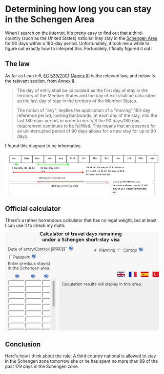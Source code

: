 # Determining how long you can stay in the Schengen Area

When I search on the internet, it's pretty easy to find out that a
third-country (such as the United States) national may stay in the
[Schengen Area](https://en.wikipedia.org/wiki/Schengen_Area) for
90 days within a 180-day period. Unfortunately, it took me a while
to figure out exactly how to interpret this. Fortunately, I finally
figured it out!

## The law
As far as I can tell,
[EC 539/2001](http://ec.europa.eu/home-affairs/doc_centre/borders/docs/notification_visa_539_2001_en.pdf)
([Annex II](http://ec.europa.eu/dgs/home-affairs/pdf/20140429_handbook1_annexe_acte_autonome_part1_en.pdf))
is the relevant law, and below is the relevant section, from Annex II.

> The day of entry shall be calculated as the first day of stay in the
> territory of the Member States and the day of exit shall be calculated as the
> last day of stay in the territory of the Member States.
>
> The notion of "any", implies the application of a "moving" 180-day reference
> period, looking backwards, at each day of the stay, into the last 180 days
> period, in order to verify if the 90 days/180 day requirement continues to be
> fulfilled. This means that an absence for an uninterrupted period of 90 days
> allows for a new stay for up to 90 days. 

I found this diagram to be informative.

![Example 1, page 9, Annex II](example-1.png)

## Official calculator
There's a rather horrendous calculator that has no legal weight,
but at least I can use it to check my math.

[![Calculator of travel days remaining under a Schengen short-stay visa](calculator.png)](http://ec.europa.eu/dgs/home-affairs/what-we-do/policies/borders-and-visas/border-crossing/schengen_calculator_en.html)

## Conclusion
Here's how I think about the rule: A third country national is allowed to
stay in the Schengen zone tomorrow she or he has spent no more than 89 of
the past 179 days in the Schengen zone.
